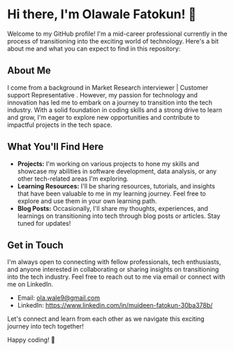 # Hi there, I'm Olawale Fatokun! 👋

Welcome to my GitHub profile! I'm a mid-career professional currently in the process of transitioning into the exciting world of technology. Here's a bit about me and what you can expect to find in this repository:

## About Me

I come from a background in Market Research interviewer | Customer support Representative . However, my passion for technology and innovation has led me to embark on a journey to transition into the tech industry. With a solid foundation in coding skills and a strong drive to learn and grow, I'm eager to explore new opportunities and contribute to impactful projects in the tech space.

## What You'll Find Here

- **Projects:** I'm working on various projects to hone my skills and showcase my abilities in software development, data analysis, or any other tech-related areas I'm exploring.
- **Learning Resources:** I'll be sharing resources, tutorials, and insights that have been valuable to me in my learning journey. Feel free to explore and use them in your own learning path.
- **Blog Posts:** Occasionally, I'll share my thoughts, experiences, and learnings on transitioning into tech through blog posts or articles. Stay tuned for updates!

## Get in Touch

I'm always open to connecting with fellow professionals, tech enthusiasts, and anyone interested in collaborating or sharing insights on transitioning into the tech industry. Feel free to reach out to me via email or connect with me on LinkedIn.

- Email: ola.wale9@gmail.com
- LinkedIn: https://www.linkedin.com/in/muideen-fatokun-30ba378b/

Let's connect and learn from each other as we navigate this exciting journey into tech together!

Happy coding! 🚀
